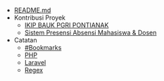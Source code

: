 - [README.md](/)
- Kontribusi Proyek
  - [IKIP BAUK PGRI PONTIANAK](projects/001-ikip-bauk-pgri-pontianak.md)
  - [Sistem Presensi Absensi Mahasiswa & Dosen](projects/002-sistem-presensi-absensi-mahasiswa-dan-dosen.md)
- Catatan
  - [#Bookmarks](bookmarks.md)
  - [PHP](php.md)
  - [Laravel](laravel.md)
  - [Regex](regex.md)
